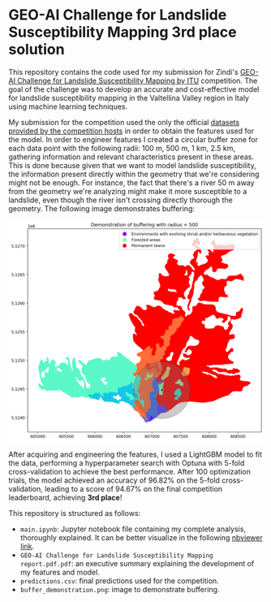 # GEO-AI Challenge for Landslide Susceptibility Mapping 3rd place solution

This repository contains the code used for my submission for Zindi's [GEO-AI Challenge for Landslide Susceptibility Mapping by ITU](https://zindi.africa/competitions/geo-ai-challenge-for-landslide-susceptibility-mapping/) competition. The goal of the challenge was to develop an accurate and cost-effective model for landslide susceptibility mapping in the Valtellina Valley region in Italy using machine learning techniques.

My submission for the competition used the only the official [datasets provided by the competition hosts](https://zindi.africa/competitions/geo-ai-challenge-for-landslide-susceptibility-mapping/data) in order to obtain the features used for the model. In order to engineer features I created a circular buffer zone for each data point with the following radii: 100 m, 500 m, 1 km, 2.5 km, gathering information and relevant characteristics present in these areas. This is done because given that we want to model landslide susceptibility, the information present directly within the geometry that we're considering might not be enough. For instance, the fact that there's a river 50 m away from the geometry we're analyzing might make it more susceptible to a landslide, even though the river isn't crossing directly thorough the geometry. The following image demonstrates buffering:

![Buffer demonstration](buffer_demonstration.png)

After acquiring and engineering the features, I used a LightGBM model to fit the data, performing a hyperparameter search with Optuna with 5-fold cross-validation to achieve the best performance. After 100 optimization trials, the model achieved an accuracy of 96.82% on the 5-fold cross-validation, leading to a score of 94.67% on the final competition leaderboard, achieving **3rd place**! 

This repository is structured as follows:
- `main.ipynb`: Jupyter notebook file containing my complete analysis, thoroughly explained. It can be better visualize in the following [nbviewer link]([https://nbviewer.org/github/zysymu/unsupervised-wisdom/blob/main/main.ipynb](https://nbviewer.org/github/zysymu/GEO-AI-Challenge-for-Landslide-Susceptibility-Mapping/blob/main/main.ipynb)).
- `GEO-AI Challenge for Landslide Susceptibility Mapping report.pdf.pdf`: an executive summary explaining the development of my features and model.
- `predictions.csv`: final predictions used for the competition.
- `buffer_demonstration.png`: image to demonstrate buffering.
